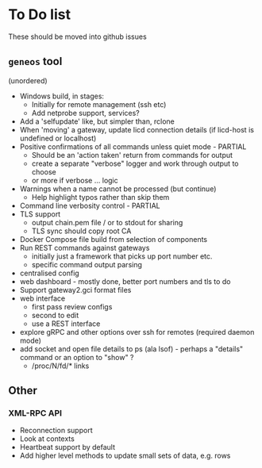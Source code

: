 # To Do list

These should be moved into github issues

## `geneos` tool

(unordered)

* Windows build, in stages:
  * Initially for remote management (ssh etc)
  * Add netprobe support, services?
* Add a 'selfupdate' like, but simpler than, rclone
* When 'moving' a gateway, update licd connection details (if licd-host is undefined or localhost)
* Positive confirmations of all commands unless quiet mode - PARTIAL
  * Should be an 'action taken' return from commands for output
  * create a separate "verbose" logger and work through output to choose
  * or more if verbose ... logic
* Warnings when a name cannot be processed (but continue)
  * Help highlight typos rather than skip them
* Command line verbosity control - PARTIAL
* TLS support
  * output chain.pem file / or to stdout for sharing
  * TLS sync should copy root CA
* Docker Compose file build from selection of components
* Run REST commands against gateways
  * initially just a framework that picks up port number etc.
  * specific command output parsing
* centralised config
* web dashboard - mostly done, better port numbers and tls to do
* Support gateway2.gci format files
* web interface
  * first pass review configs
  * second to edit
  * use a REST interface
* explore gRPC and other options over ssh for remotes (required daemon mode)
* add socket and open file details to ps (ala lsof) - perhaps a "details" command or an option to "show" ?
  * /proc/N/fd/* links

## Other

### XML-RPC API

* Reconnection support
* Look at contexts
* Heartbeat support by default
* Add higher level methods to update small sets of data, e.g. rows
